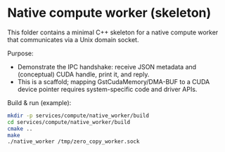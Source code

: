 # Native compute worker (skeleton)

This folder contains a minimal C++ skeleton for a native compute worker that communicates via a Unix domain socket.

Purpose:
- Demonstrate the IPC handshake: receive JSON metadata and (conceptual) CUDA handle, print it, and reply.
- This is a scaffold; mapping GstCudaMemory/DMA-BUF to a CUDA device pointer requires system-specific code and driver APIs.

Build & run (example):

```bash
mkdir -p services/compute/native_worker/build
cd services/compute/native_worker/build
cmake ..
make
./native_worker /tmp/zero_copy_worker.sock
```
